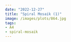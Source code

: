 ```yaml
---
date: "2022-12-27"
title: "Spiral Mosaik (1)"
image: /images/plots/864.jpg
tags:
- A4
- spiral-mosaik
---
```

